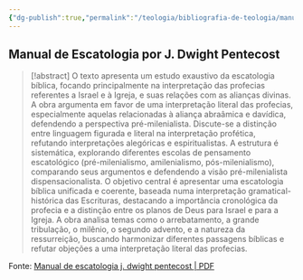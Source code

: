 ```yaml
---
{"dg-publish":true,"permalink":"/teologia/bibliografia-de-teologia/manual-de-escatologia-por-pentecost/","title":"Manual de Escatologia","metatags":{"description":"A obra argumenta em favor de uma interpretação literal das profecias, especialmente aquelas relacionadas à aliança abraâmica e davídica, defendendo a perspectiva pré-milenialista."},"tags":["Escatologia","Bibliografia"],"noteIcon":"1","updated":"2025-03-27T09:41:02.850-03:00"}
---
```



## Manual de Escatologia por J. Dwight Pentecost

>[!abstract] O texto apresenta um estudo exaustivo da escatologia bíblica, focando principalmente na interpretação das profecias referentes a Israel e à Igreja, e suas relações com as alianças divinas. A obra argumenta em favor de uma interpretação literal das profecias, especialmente aquelas relacionadas à aliança abraâmica e davídica, defendendo a perspectiva pré-milenialista. Discute-se a distinção entre linguagem figurada e literal na interpretação profética, refutando interpretações alegóricas e espiritualistas. A estrutura é sistemática, explorando diferentes escolas de pensamento escatológico (pré-milenialismo, amilenialismo, pós-milenialismo), comparando seus argumentos e defendendo a visão pré-milenialista dispensacionalista. O objetivo central é apresentar uma escatologia bíblica unificada e coerente, baseada numa interpretação gramatical-histórica das Escrituras, destacando a importância cronológica da profecia e a distinção entre os planos de Deus para Israel e para a Igreja. A obra analisa temas como o arrebatamento, a grande tribulação, o milênio, o segundo advento, e a natureza da ressurreição, buscando harmonizar diferentes passagens bíblicas e refutar objeções a uma interpretação literal das profecias.

Fonte: [Manual de escatologia j. dwight pentecost | PDF](https://pt.slideshare.net/slideshow/manual-de-escatologia-j-dwight-pentecost/21895842)
